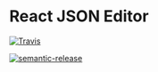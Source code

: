# React JSON Editor

[![Travis](https://img.shields.io/travis/emmaramirez/react-json-editor.svg?style=flat-square)]()

[![semantic-release](https://img.shields.io/badge/%20%20%F0%9F%93%A6%F0%9F%9A%80-semantic--release-e10079.svg?style=flat-square)](https://github.com/semantic-release/semantic-release)

